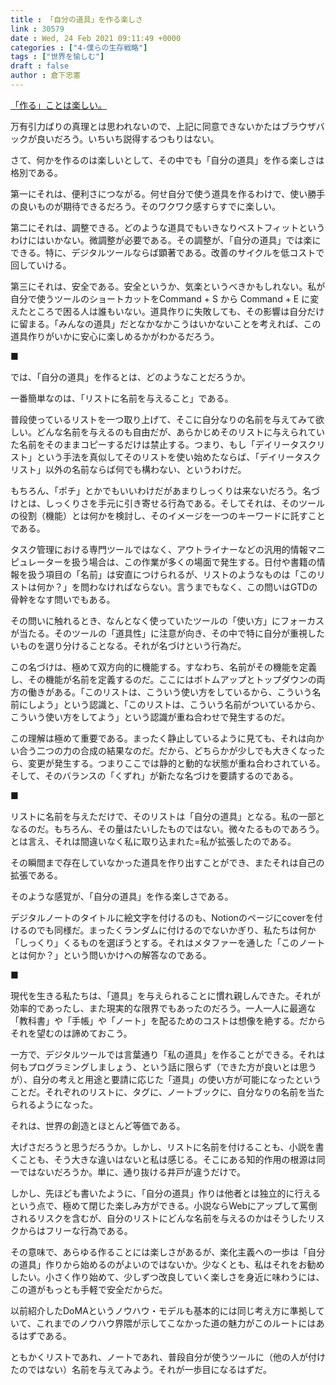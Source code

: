 ```yaml
---
title : 「自分の道具」を作る楽しさ
link : 30579
date : Wed, 24 Feb 2021 09:11:49 +0000
categories : ["4-僕らの生存戦略"]
tags : ["世界を愉しむ"]
draft : false
author : 倉下忠憲
---
```


<a href="https://rashita.net/blog/?p=30576">「作る」ことは楽しい。</a>

万有引力ばりの真理とは思われないので、上記に同意できないかたはブラウザバックが良いだろう。いちいち説得するつもりはない。

さて、何かを作るのは楽しいとして、その中でも「自分の道具」を作る楽しさは格別である。

第一にそれは、便利さにつながる。何せ自分で使う道具を作るわけで、使い勝手の良いものが期待できるだろう。そのワクワク感すらすでに楽しい。

第二にそれは、調整できる。どのような道具でもいきなりベストフィットというわけにはいかない。微調整が必要である。その調整が、「自分の道具」では楽にできる。特に、デジタルツールならば顕著である。改善のサイクルを低コストで回していける。

第三にそれは、安全である。安全というか、気楽というべきかもしれない。私が自分で使うツールのショートカットをCommand + S から Command + E に変えたところで困る人は誰もいない。道具作りに失敗しても、その影響は自分だけに留まる。「みんなの道具」だとなかなかこうはいかないことを考えれば、この道具作りがいかに安心に楽しめるかがわかるだろう。

■

では、「自分の道具」を作るとは、どのようなことだろうか。

一番簡単なのは、「リストに名前を与えること」である。

普段使っているリストを一つ取り上げて、そこに自分なりの名前を与えてみて欲しい。どんな名前を与えるのも自由だが、あらかじめそのリストに与えられていた名前をそのままコピーするだけは禁止する。つまり、もし「デイリータスクリスト」という手法を真似してそのリストを使い始めたならば、「デイリータスクリスト」以外の名前ならば何でも構わない、というわけだ。

もちろん、「ポチ」とかでもいいわけだがあまりしっくりは来ないだろう。名づけとは、しっくりさを手元に引き寄せる行為である。そしてそれは、そのツールの役割（機能）とは何かを検討し、そのイメージを一つのキーワードに託すことである。

タスク管理における専門ツールではなく、アウトライナーなどの汎用的情報マニピュレーターを扱う場合は、この作業が多くの場面で発生する。日付や書籍の情報を扱う項目の「名前」は安直につけられるが、リストのようなものは「このリストは何か？」を問わなければならない。言うまでもなく、この問いはGTDの骨幹をなす問いでもある。

その問いに触れるとき、なんとなく使っていたツールの「使い方」にフォーカスが当たる。そのツールの「道具性」に注意が向き、その中で特に自分が重視したいものを選り分けることなる。それが名づけという行為だ。

この名づけは、極めて双方向的に機能する。すなわち、名前がその機能を定義し、その機能が名前を定義するのだ。ここにはボトムアップとトップダウンの両方の働きがある。「このリストは、こういう使い方をしているから、こういう名前にしよう」という認識と、「このリストは、こういう名前がついているから、こういう使い方をしてよう」という認識が重ね合わせで発生するのだ。

この理解は極めて重要である。まったく静止しているように見ても、それは向かい合う二つの力の合成の結果なのだ。だから、どちらかが少しでも大きくなったら、変更が発生する。つまりここでは静的と動的な状態が重ね合わされている。そして、そのバランスの「くずれ」が新たな名づけを要請するのである。

■

リストに名前を与えただけで、そのリストは「自分の道具」となる。私の一部となるのだ。もちろん、その量はたいしたものではない。微々たるものであろう。とは言え、それは間違いなく私に取り込まれた=私が拡張したのである。

その瞬間まで存在していなかった道具を作り出すことができ、またそれは自己の拡張である。

そのような感覚が、「自分の道具」を作る楽しさである。

デジタルノートのタイトルに絵文字を付けるのも、Notionのページにcoverを付けるのでも同様だ。まったくランダムに付けるのでないかぎり、私たちは何か「しっくり」くるものを選ぼうとする。それはメタファーを通した「このノートとは何か？」という問いかけへの解答なのである。

■

現代を生きる私たちは、「道具」を与えられることに慣れ親しんできた。それが効率的であったし、また現実的な限界でもあったのだろう。一人一人に最適な「教科書」や「手帳」や「ノート」を配るためのコストは想像を絶する。だからそれを望むのは諦めておこう。

一方で、デジタルツールでは言葉通り「私の道具」を作ることができる。それは何もプログラミングしましょう、という話に限らず（できた方が良いとは思うが）、自分の考えと用途と要請に応じた「道具」の使い方が可能になったということだ。それぞれのリストに、タグに、ノートブックに、自分なりの名前を当たられるようになった。

それは、世界の創造とほとんど等価である。

大げさだろうと思うだろうか。しかし、リストに名前を付けることも、小説を書くことも、そう大きな違いはないと私は感じる。そこにある知的作用の根源は同一ではないだろうか。単に、通り抜ける井戸が違うだけで。

しかし、先ほども書いたように、「自分の道具」作りは他者とは独立的に行えるという点で、極めて閉じた楽しみ方ができる。小説ならWebにアップして罵倒されるリスクを含むが、自分のリストにどんな名前を与えるのかはそうしたリスクからはフリーな行為である。

その意味で、あらゆる作ることには楽しさがあるが、楽化主義への一歩は「自分の道具」作りから始めるのがよいのではないか。少なくとも、私はそれをお勧めしたい。小さく作り始めて、少しずつ改良していく楽しさを身近に味わうには、この道がもっとも手軽で安全だからだ。

以前紹介したDoMAというノウハウ・モデルも基本的には同じ考え方に準拠していて、これまでのノウハウ界隈が示してこなかった道の魅力がこのルートにはあるはずである。

ともかくリストであれ、ノートであれ、普段自分が使うツールに（他の人が付けたのではない）名前を与えてみよう。それが一歩目になるはずだ。
